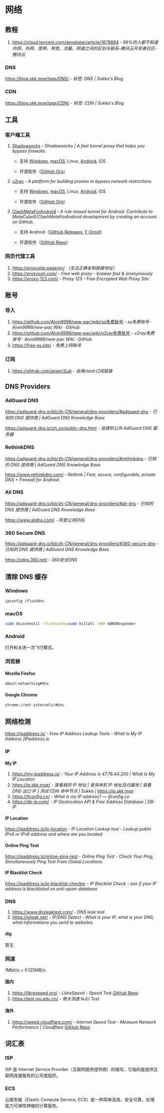 # 网络

## 教程

1. https://cloud.tencent.com/developer/article/1678884 - *99%的人都不知道内网、外网、宽带、带宽、流量、网速之间的区别与联系-腾讯云开发者社区-腾讯云*

### DNS

https://blog.skk.moe/tags/DNS/ - *标签: DNS | Sukka's Blog*

### CDN

https://blog.skk.moe/tags/CDN/ - *标签: CDN | Sukka's Blog*

## 工具

### 客户端工具

1. [Shadowsocks](https://shadowsocks.org/) - *Shadowsocks | A fast tunnel proxy that helps you bypass firewalls.*

    - 支持 [Windows](https://github.com/shadowsocks/shadowsocks-windows), [macOS](https://github.com/shadowsocks/ShadowsocksX-NG), Linux, [Android](https://github.com/shadowsocks/shadowsocks-android), iOS

    - 开源软件（[GitHub Org](https://github.com/shadowsocks)）

2. [v2ray]() - *A platform for building proxies to bypass network restrictions.*

    - 支持 [Windows](https://github.com/2dust/v2rayN), [macOS](https://github.com/yanue/V2rayU), Linux, [Android](https://github.com/2dust/v2rayNG), iOS

    - 开源软件（[GitHub Org](https://github.com/v2ray)）

3. [ClashMetaForAndroid]() - *A rule-based tunnel for Android. Contribute to MetaCubeX/ClashMetaForAndroid development by creating an account on GitHub.*

    - 支持 Android（[GitHub Releases](https://github.com/MetaCubeX/ClashMetaForAndroid/releases/), [F-Droid](https://f-droid.org/packages/com.github.metacubex.clash.meta/)）

    - 开源软件（[GitHub Repo](https://github.com/MetaCubeX/ClashMetaForAndroid)）

### 网页代理工具

1. https://proxysite.page/en/ *（无法正确复制链接地址）*
2. https://proxyium.com/ - *Free web proxy - browse fast & anonymously*
3. https://proxy-123.com/ - *Proxy 123 - Free Encrypted Web Proxy Site*

## 账号

### 导入

1. <https://github.com/Alvin9999/new-pac/wiki/ss免费账号> - *ss免费账号 · Alvin9999/new-pac Wiki · GitHub*
2. <https://github.com/Alvin9999/new-pac/wiki/v2ray免费账号> - *v2ray免费账号 · Alvin9999/new-pac Wiki · GitHub*
3. https://free-ss.site/ - *免费上网账号*

### 订阅

1. https://github.com/anaer/Sub - *自用clash订阅链接*

## DNS Providers

### AdGuard DNS

https://adguard-dns.io/kb/zh-CN/general/dns-providers/#adguard-dns - *已知的 DNS 提供商 | AdGuard DNS Knowledge Base*

https://adguard-dns.io/zh_cn/public-dns.html - *连接到公共 AdGuard DNS 服务器*

### RethinkDNS

https://adguard-dns.io/kb/zh-CN/general/dns-providers/#rethinkdns - *已知的 DNS 提供商 | AdGuard DNS Knowledge Base*

https://www.rethinkdns.com/ - *Rethink | Fast, secure, configurable, private DNS + Firewall for Android.*

### Ali DNS

https://adguard-dns.io/kb/zh-CN/general/dns-providers/#ali-dns - *已知的 DNS 提供商 | AdGuard DNS Knowledge Base*

https://www.alidns.com/ - *阿里公共DNS*

### 360 Secure DNS

https://adguard-dns.io/kb/zh-CN/general/dns-providers/#360-secure-dns - *已知的 DNS 提供商 | AdGuard DNS Knowledge Base*

https://sdns.360.net/ - *360安全DNS*

## 清除 DNS 缓存

### Windows

```bash
ipconfig /flushdns
```

### macOS

```bash
sudo dscacheutil -flushcache;sudo killall -HUP mDNSResponder
```

### Android

打开和关闭一次飞行模式。

### 浏览器

#### Mozilla Firefox

```bash
about:networking#dns
```

#### Google Chrome

```bash
chrome://net-internals/#dns
```

## 网络检测

https://ipaddress.is/ - *Free IP Address Lookup Tools - What Is My IP Address |IPaddress.is*

### IP

#### My IP

1. https://my.ipaddress.is/ - *Your IP Address is 47.76.44.200 | What Is My IP Location*
4. https://ip.skk.moe/ - *查看我的 IP 地址 | 查询本机 IP 地址及归属地 | 查看 DNS 出口 IP | 测试 CDN 命中节点 | Sukka | https://ip.skk.moe*
3. https://ifconfig.co/ - *What is my IP address? — ifconfig.co*
2. https://db-ip.com/ - *IP Geolocation API & Free Address Database | DB-IP*

#### IP Location

https://ipaddress.is/ip-location - *IP Location Lookup tool - Lookup public IPv4 or IPv6 address and where are you located*

#### Online Ping Test

https://ipaddress.is/online-ping-test - *Online Ping Test - Check Your Ping, Simultaneously Ping Test From Global Locations*

#### IP Blacklist Check

https://ipaddress.is/ip-blacklist-checker - *IP Blacklist Check - see if your IP address is blacklisted on anti-spam database*

### DNS

1. https://www.dnsleaktest.com/ - *DNS leak test*
2. https://ipleak.net/ - *IP/DNS Detect - What is your IP, what is your DNS, what informations you send to websites.*

#### dig

暂无

### 网速

1Mbit/s = 0.125MB/s

#### 国内

1. https://librespeed.org/ - *LibreSpeed - Speed Test* [GitHub Repo](https://github.com/librespeed/speedtest)
2. https://test.nju.edu.cn/ - *南大测速 NJU Test*

#### 海外

1. https://speed.cloudflare.com/ - *Internet Speed Test - Measure Network Performance | Cloudflare* [GitHub Repo](https://github.com/cloudflare/speedtest)

## 词汇表

### ISP

ISP 是 Internet Service Provider（互联网服务提供商）的缩写，它指的是提供互联网连接服务的公司或组织。

### ECS

云服务器（Elastic Compute Service, ECS）是一种简单高效、安全可靠、处理能力可弹性伸缩的计算服务。
